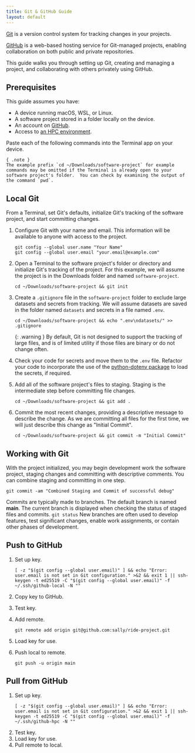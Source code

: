 ```yaml
---
title: Git & GitHub Guide
layout: default
---
```


[Git](https://git-scm.com) is a version control system for tracking changes in your projects.

[GitHub](https://github.com) is a web-based hosting service for Git-managed projects, enabling collaboration on both public and private repositories.

This guide walks you through setting up Git, creating and managing a project, and collaborating with others privately using GitHub.

## Prerequisites

This guide assumes you have:
- A device running macOS, WSL, or Linux.
- A software project stored in a folder locally on the device.
- An account on [GitHub](https://github.com).
- Access to [an HPC environment](/condarc.html).

Paste each of the following commands into the Terminal app on your device.  

    { .note }
    The example prefix `cd ~/Downloads/software-project` for example commands may be omitted if the Terminal is already open to your software project's folder.  You can check by examining the output of the command `pwd`.

## Local Git

From a Terminal, set Git's defaults, initialize Git's tracking of the software project, and start committing changes.

1. Configure Git with your name and email.  This information will be available to anyone with access to the project.
    ```
    git config --global user.name "Your Name"
    git config --global user.email "your.email@example.com"
    ```
2. Open a Terminal to the software project's folder or directory and initialize Git's tracking of the project.  For this example, we will assume the project is in the Downloads folder and named `software-project`.
    ```
    cd ~/Downloads/software-project && git init
    ```
3. Create a `.gitignore` file in the `software-project` folder to exclude large datasets and secrets from tracking.  We will assume datasets are saved in the folder named `datasets` and secrets in a file named `.env`.
    ```
    cd ~/Downloads/software-project && echo ".env\ndatasets/" >> .gitignore
    ```
    {: .warning }
    By default, Git is not designed to support the tracking of large files, and is of limited utility if those files are binary or do not change often.
    
4. Check your code for secrets and move them to the `.env` file.  Refactor your code to incorporate the use of the [python-dotenv package](https://pypi.org/project/python-dotenv) to load the secrets, if required.

5. Add all of the software project's files to staging.  Staging is the intermediate step before committing file changes.
   ```
   cd ~/Downloads/software-project && git add .
   ```

6. Commit the most recent changes, providing a descriptive message to describe the change.  As we are committing all files for the first time, we will just describe this change as "Initial Commit".
   ```
   cd ~/Downloads/software-project && git commit -m "Initial Commit"
   ```

## Working with Git

With the project initialized, you may begin development work the software project, staging changes and committing with descriptive comments.  You can combine staging and committing in one step.
   ```
   git commit -am "Combined Staging and Commit of successful debug"
   ```

Commits are typically made to branches.  The default branch is named **main**.  The current branch is displayed when checking the status of staged files and commits.
    ```
    git status
    ```
New branches are often used to develop features, test significant changes, enable work assignments, or contain other phases of development.

## Push to GitHub

1. Set up key.
    ```
    [ -z "$(git config --global user.email)" ] && echo "Error: user.email is not set in Git configuration." >&2 && exit 1 || ssh-keygen -t ed25519 -C "$(git config --global user.email)" -f ~/.ssh/github-local -N ""
    ```

2. Copy key to GitHub.

3. Test key.

4. Add remote.
    ```
    git remote add origin git@github.com:sally/ride-project.git
    ```
4. Load key for use.
5. Push local to remote.
    ```
    git push -u origin main
    ```

## Pull from GitHub

1. Set up key.
    ```
    [ -z "$(git config --global user.email)" ] && echo "Error: user.email is not set in Git configuration." >&2 && exit 1 || ssh-keygen -t ed25519 -C "$(git config --global user.email)" -f ~/.ssh/github-hpc -N ""
    ```
2. Test key.
3. Load key for use.
4. Pull remote to local.